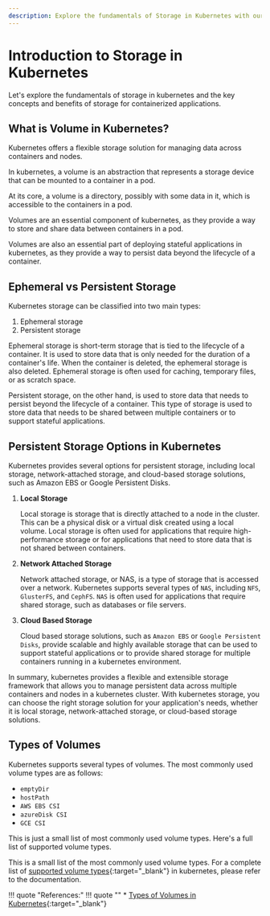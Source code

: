 ```yaml
---
description: Explore the fundamentals of Storage in Kubernetes with our introductory guide. Learn the key concepts and benefits of storage for containerized applications.
---
```



# Introduction to Storage in Kubernetes

Let's explore the fundamentals of storage in kubernetes and the key concepts and benefits of storage for containerized applications.


## What is Volume in Kubernetes?

Kubernetes offers a flexible storage solution for managing data across containers and nodes.

In kubernetes, a volume is an abstraction that represents a storage device that can be mounted to a container in a pod.

At its core, a volume is a directory, possibly with some data in it, which is accessible to the containers in a pod.

Volumes are an essential component of kubernetes, as they provide a way to store and share data between containers in a pod.

Volumes are also an essential part of deploying stateful applications in kubernetes, as they provide a way to persist data beyond the lifecycle of a container.



## Ephemeral vs Persistent Storage

Kubernetes storage can be classified into two main types:

1. Ephemeral storage
2. Persistent storage

Ephemeral storage is short-term storage that is tied to the lifecycle of a container. It is used to store data that is only needed for the duration of a container's life. When the container is deleted, the ephemeral storage is also deleted. Ephemeral storage is often used for caching, temporary files, or as scratch space.

Persistent storage, on the other hand, is used to store data that needs to persist beyond the lifecycle of a container. This type of storage is used to store data that needs to be shared between multiple containers or to support stateful applications.


## Persistent Storage Options in Kubernetes

Kubernetes provides several options for persistent storage, including local storage, network-attached storage, and cloud-based storage solutions, such as Amazon EBS or Google Persistent Disks.

1. **Local Storage**

    Local storage is storage that is directly attached to a node in the cluster. This can be a physical disk or a virtual disk created using a local volume. Local storage is often used for applications that require high-performance storage or for applications that need to store data that is not shared between containers.

2. **Network Attached Storage**

    Network attached storage, or NAS, is a type of storage that is accessed over a network. Kubernetes supports several types of `NAS`, including `NFS`, `GlusterFS`, and `CephFS`. `NAS` is often used for applications that require shared storage, such as databases or file servers.

3. **Cloud Based Storage**

    Cloud based storage solutions, such as `Amazon EBS` or `Google Persistent Disks`, provide scalable and highly available storage that can be used to support stateful applications or to provide shared storage for multiple containers running in a kubernetes environment.

In summary, kubernetes provides a flexible and extensible storage framework that allows you to manage persistent data across multiple containers and nodes in a kubernetes cluster. With kubernetes storage, you can choose the right storage solution for your application's needs, whether it is local storage, network-attached storage, or cloud-based storage solutions.


## Types of Volumes

Kubernetes supports several types of volumes. The most commonly used volume types are as follows:

- `emptyDir`
- `hostPath`
- `AWS EBS CSI`
- `azureDisk CSI`
- `GCE CSI`

This is just a small list of most commonly used volume types. Here's a full list of supported volume types.


This is a small list of the most commonly used volume types. For a complete list of [supported volume types]{:target="_blank"} in kubernetes, please refer to the documentation.


!!! quote "References:"
    !!! quote ""
        * [Types of Volumes in Kubernetes]{:target="_blank"}



<!-- Hyperlinks -->
[supported volume types]: https://kubernetes.io/docs/concepts/storage/volumes/#volume-types
[Types of Volumes in Kubernetes]: https://kubernetes.io/docs/concepts/storage/volumes/#volume-types